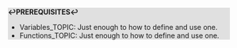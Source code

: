 <div style="margin:2em; background-color: #e0e0e0;">

<strong>↩PREREQUISITES↩</strong>

 * Variables_TOPIC: Just enough to how to define and use one.
 * Functions_TOPIC: Just enough to how to define and use one.

</div>

